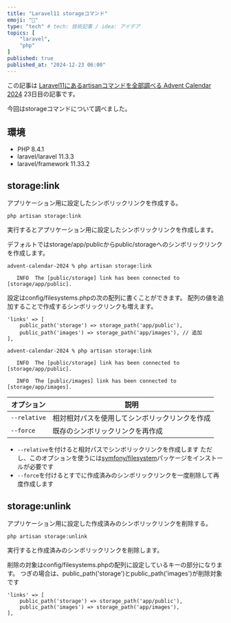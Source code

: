 ```yaml
---
title: "Laravel11 storageコマンド"
emoji: "🥔"
type: "tech" # tech: 技術記事 / idea: アイデア
topics: [
    "laravel",
    "php"
]
published: true
published_at: "2024-12-23 06:00"
---
```


この記事は [Laravel11にあるartisanコマンドを全部調べる Advent Calendar 2024](https://adventar.org/calendars/10674) 23日目の記事です。

今回はstorageコマンドについて調べました。

## 環境

- PHP 8.4.1
- laravel/laravel 11.3.3
- laravel/framework 11.33.2

## storage:link

アプリケーション用に設定したシンボリックリンクを作成する。

```
php artisan storage:link
```

実行するとアプリケーション用に設定したシンボリックリンクを作成します。

デフォルトではstorage/app/publicからpublic/storageへのシンボリックリンクを作成します。

```
advent-calendar-2024 % php artisan storage:link

   INFO  The [public/storage] link has been connected to [storage/app/public].
```

設定はconfig/filesystems.phpの次の配列に書くことができます。
配列の値を追加することで作成するシンボリックリンクも増えます。

```php:config/filesystems.php
'links' => [
    public_path('storage') => storage_path('app/public'),
    public_path('images') => storage_path('app/images'), // 追加
],
```

```
advent-calendar-2024 % php artisan storage:link

   INFO  The [public/storage] link has been connected to [storage/app/public].

   INFO  The [public/images] link has been connected to [storage/app/images].
```

| オプション | 説明 |
| --- | --- |
| `--relative` | 相対相対パスを使用してシンボリックリンクを作成 |
| `--force` | 既存のシンボリックリンクを再作成 |

- `--relative`を付けると相対パスでシンボリックリンクを作成します
ただし、このオプションを使うには[symfony/filesystem](https://github.com/symfony/filesystem)パッケージをインストールが必要です
- `--force`を付けるとすでに作成済みのシンボリックリンクを一度削除して再度作成します

## storage:unlink

アプリケーション用に設定した作成済みのシンボリックリンクを削除する。

```
php artisan storage:unlink
```

実行すると作成済みのシンボリックリンクを削除します。

削除の対象はconfig/filesystems.phpの配列に設定しているキーの部分になります。
つぎの場合は、public_path('storage')とpublic_path('images')が削除対象です

```php:config/filesystems.php
'links' => [
    public_path('storage') => storage_path('app/public'),
    public_path('images') => storage_path('app/images'),
],
```

